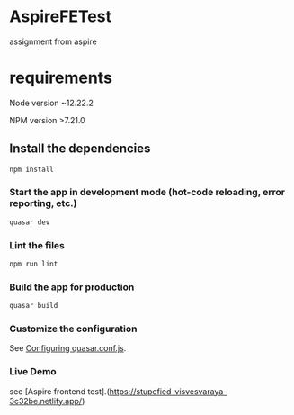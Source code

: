 # AspireFETest

assignment from aspire

# requirements
Node version ~12.22.2

NPM version >7.21.0

## Install the dependencies
```bash
npm install
```

### Start the app in development mode (hot-code reloading, error reporting, etc.)
```bash
quasar dev
```

### Lint the files
```bash
npm run lint
```

### Build the app for production
```bash
quasar build
```

### Customize the configuration
See [Configuring quasar.conf.js](https://quasar.dev/quasar-cli/quasar-conf-js).

### Live Demo
see [Aspire frontend test].(https://stupefied-visvesvaraya-3c32be.netlify.app/)
